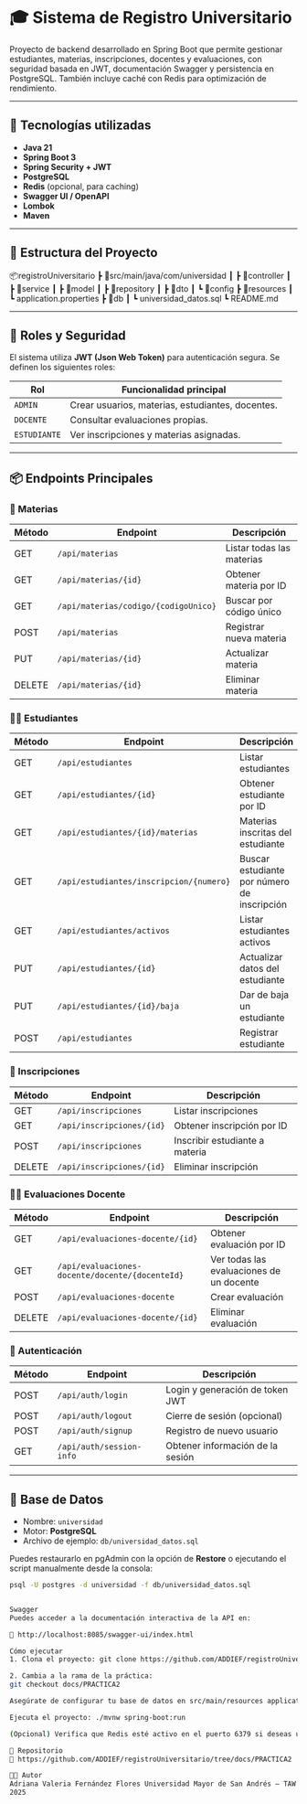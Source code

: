 # 🎓 Sistema de Registro Universitario

Proyecto de backend desarrollado en Spring Boot que permite gestionar estudiantes, materias, inscripciones, docentes y evaluaciones, con seguridad basada en JWT, documentación Swagger y persistencia en PostgreSQL. También incluye caché con Redis para optimización de rendimiento.

---

## 🚀 Tecnologías utilizadas

- **Java 21**
- **Spring Boot 3**
- **Spring Security + JWT**
- **PostgreSQL**
- **Redis** (opcional, para caching)
- **Swagger UI / OpenAPI**
- **Lombok**
- **Maven**

---

## 📁 Estructura del Proyecto

📦registroUniversitario
┣ 📂src/main/java/com/universidad
┃ ┣ 📂controller
┃ ┣ 📂service
┃ ┣ 📂model
┃ ┣ 📂repository
┃ ┣ 📂dto
┃ ┗ 📂config
┣ 📂resources
┃ ┗ application.properties
┣ 📂db
┃ ┗ universidad_datos.sql
┗ README.md


---

## 🔐 Roles y Seguridad

El sistema utiliza **JWT (Json Web Token)** para autenticación segura. Se definen los siguientes roles:

| Rol        | Funcionalidad principal                              |
|------------|------------------------------------------------------|
| `ADMIN`    | Crear usuarios, materias, estudiantes, docentes.     |
| `DOCENTE`  | Consultar evaluaciones propias.                      |
| `ESTUDIANTE` | Ver inscripciones y materias asignadas.          |

---

## 📦 Endpoints Principales

### 📘 Materias
| Método | Endpoint               | Descripción                           |
|--------|------------------------|----------------------------------------|
| GET    | `/api/materias`        | Listar todas las materias              |
| GET    | `/api/materias/{id}`   | Obtener materia por ID                 |
| GET    | `/api/materias/codigo/{codigoUnico}` | Buscar por código único  |
| POST   | `/api/materias`        | Registrar nueva materia                |
| PUT    | `/api/materias/{id}`   | Actualizar materia                     |
| DELETE | `/api/materias/{id}`   | Eliminar materia                       |

### 🧑‍🎓 Estudiantes
| Método | Endpoint                                     | Descripción                                  |
|--------|----------------------------------------------|----------------------------------------------|
| GET    | `/api/estudiantes`                          | Listar estudiantes                           |
| GET    | `/api/estudiantes/{id}`                     | Obtener estudiante por ID                    |
| GET    | `/api/estudiantes/{id}/materias`            | Materias inscritas del estudiante            |
| GET    | `/api/estudiantes/inscripcion/{numero}`     | Buscar estudiante por número de inscripción  |
| GET    | `/api/estudiantes/activos`                  | Listar estudiantes activos                   |
| PUT    | `/api/estudiantes/{id}`                     | Actualizar datos del estudiante              |
| PUT    | `/api/estudiantes/{id}/baja`                | Dar de baja un estudiante                    |
| POST   | `/api/estudiantes`                          | Registrar estudiante                         |

### 📝 Inscripciones
| Método | Endpoint                   | Descripción                         |
|--------|----------------------------|--------------------------------------|
| GET    | `/api/inscripciones`      | Listar inscripciones                |
| GET    | `/api/inscripciones/{id}` | Obtener inscripción por ID          |
| POST   | `/api/inscripciones`      | Inscribir estudiante a materia      |
| DELETE | `/api/inscripciones/{id}` | Eliminar inscripción                |

### 👨‍🏫 Evaluaciones Docente
| Método | Endpoint                                              | Descripción                         |
|--------|-------------------------------------------------------|--------------------------------------|
| GET    | `/api/evaluaciones-docente/{id}`                     | Obtener evaluación por ID           |
| GET    | `/api/evaluaciones-docente/docente/{docenteId}`     | Ver todas las evaluaciones de un docente |
| POST   | `/api/evaluaciones-docente`                         | Crear evaluación                    |
| DELETE | `/api/evaluaciones-docente/{id}`                    | Eliminar evaluación                 |

### 🔐 Autenticación
| Método | Endpoint                      | Descripción                        |
|--------|-------------------------------|-------------------------------------|
| POST   | `/api/auth/login`            | Login y generación de token JWT    |
| POST   | `/api/auth/logout`           | Cierre de sesión (opcional)        |
| POST   | `/api/auth/signup`           | Registro de nuevo usuario          |
| GET    | `/api/auth/session-info`     | Obtener información de la sesión   |

---

## 📂 Base de Datos

- Nombre: `universidad`
- Motor: **PostgreSQL**
- Archivo de ejemplo: `db/universidad_datos.sql`

Puedes restaurarlo en pgAdmin con la opción de **Restore** o ejecutando el script manualmente desde la consola:

```bash
psql -U postgres -d universidad -f db/universidad_datos.sql


Swagger
Puedes acceder a la documentación interactiva de la API en:

🔗 http://localhost:8085/swagger-ui/index.html

Cómo ejecutar
1. Clona el proyecto: git clone https://github.com/ADDIEF/registroUniversitario.git

2. Cambia a la rama de la práctica:
git checkout docs/PRACTICA2

Asegúrate de configurar tu base de datos en src/main/resources application.properties.

Ejecuta el proyecto: ./mvnw spring-boot:run

(Opcional) Verifica que Redis esté activo en el puerto 6379 si deseas usar caching.

🔗 Repositorio
🔗 https://github.com/ADDIEF/registroUniversitario/tree/docs/PRACTICA2

👨‍💻 Autor
Adriana Valeria Fernández Flores Universidad Mayor de San Andrés – TAW 251
2025

